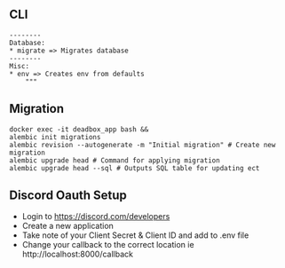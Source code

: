 ## CLI
```
--------
Database:
* migrate => Migrates database
-------- 
Misc:
* env => Creates env from defaults
    """
```

## Migration
```
docker exec -it deadbox_app bash &&
alembic init migrations
alembic revision --autogenerate -m "Initial migration" # Create new migration
alembic upgrade head # Command for applying migration
alembic upgrade head --sql # Outputs SQL table for updating ect
```

## Discord Oauth Setup

- Login to https://discord.com/developers
- Create a new application
- Take note of your Client Secret & Client ID and add to .env file
- Change your callback to the correct location ie http://localhost:8000/callback